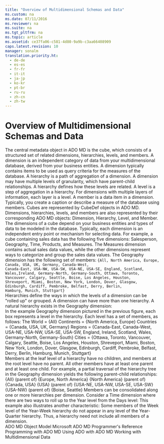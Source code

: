 ```yaml
---
title: "Overview of Multidimensional Schemas and Data"
ms.custom: na
ms.date: 07/11/2016
ms.reviewer: na
ms.suite: na
ms.tgt_pltfrm: na
ms.topic: article
ms.assetid: ce37fa06-c581-4d80-9a9b-c3aa66408909
caps.latest.revision: 10
manager: sonalm
translation.priority.ht: 
  - de-de
  - es-es
  - fr-fr
  - it-it
  - ja-jp
  - ko-kr
  - pt-br
  - ru-ru
  - zh-cn
  - zh-tw
---
```

# Overview of Multidimensional Schemas and Data
<?xml version="1.0" encoding="utf-8"?>
<developerConceptualDocument xmlns="http://ddue.schemas.microsoft.com/authoring/2003/5" xmlns:xlink="http://www.w3.org/1999/xlink" xmlns:xsi="http://www.w3.org/2001/XMLSchema-instance" xsi:schemaLocation="http://ddue.schemas.microsoft.com/authoring/2003/5 http://dduestorage.blob.core.windows.net/ddueschema/developer.xsd">
  <introduction />
  <section>
    <title>Understanding Multidimensional Schemas</title>
    <content>
      <para>The central metadata object in ADO MD is the <legacyItalic>cube</legacyItalic>, which consists of a structured set of related dimensions, hierarchies, levels, and members.</para>
      <para>A <legacyItalic>dimension</legacyItalic> is an independent category of data from your multidimensional database, derived from your business entities. A dimension typically contains items to be used as query criteria for the measures of the database.</para>
      <para>A <legacyItalic>hierarchy</legacyItalic> is a path of aggregation of a dimension. A dimension may have multiple levels of granularity, which have parent-child relationships. A hierarchy defines how these levels are related.</para>
      <para>A <legacyItalic>level</legacyItalic> is a step of aggregation in a hierarchy. For dimensions with multiple layers of information, each layer is a level.</para>
      <para>A <legacyItalic>member</legacyItalic> is a data item in a dimension. Typically, you create a caption or describe a measure of the database using members.</para>
      <para>Cubes are represented by <legacyLink xlink:href="feb2581c-fc41-471c-bb69-29f8a55fda70">CubeDef</legacyLink> objects in ADO MD. Dimensions, hierarchies, levels, and members are also represented by their corresponding ADO MD objects: <legacyLink xlink:href="66adbbd2-23a3-4c19-a91b-84c31309aa1b">Dimension</legacyLink>, <legacyLink xlink:href="034af340-ac79-494e-ba5e-2b57da1cb9de">Hierarchy</legacyLink>, <legacyLink xlink:href="37815869-ed30-45fd-9aea-0a986c1b305c">Level</legacyLink>, and <legacyLink xlink:href="3dedf755-0741-4c3f-8b4e-bff8ff8809c8">Member</legacyLink>.</para>
    </content>
    <sections>
      <section>
        <title>Dimensions</title>
        <content>
          <para>The dimensions of a cube depend on your business entities and types of data to be modeled in the database. Typically, each dimension is an independent entry point or mechanism for selecting data.</para>
          <para>For example, a cube containing sales data has the following five dimensions: Salesperson, Geography, Time, Products, and Measures. The Measures dimension contains actual sales data values, while the other dimensions represent ways to categorize and group the sales data values.</para>
          <para>The Geography dimension has the following set of members:</para>
          <code>{All, North America, Europe, Canada, USA, UK, Germany, Canada-West,
Canada-East, USA-NW, USA-SW, USA-NE, USA-SE, England, Scotland, 
Wales,Ireland, Germany-North, Germany-South, Ottawa, Toronto, 
Vancouver, Calgary, Seattle, Boise, Los Angeles, Houston, 
Shreveport, Miami, Boston, New York, London, Dover, Glasgow, 
Edinburgh, Cardiff, Pembroke, Belfast, Derry, Berlin, 
Hamburg, Munich, Stuttgart}</code>
        </content>
      </section>
      <section>
        <title>Hierarchies</title>
        <content>
          <para>Hierarchies define the ways in which the levels of a dimension can be "rolled up" or grouped. A dimension can have more than one hierarchy. A natural hierarchy exists in the Geography dimension:</para>
        </content>
      </section>
      <section>
        <title>Levels</title>
        <content>
          <para>In the example Geography dimension pictured in the previous figure, each box represents a level in the hierarchy.</para>
          <para>Each level has a set of members, as follows:  </para>
          <list class="bullet">
            <listItem>
              <para>The World<codeInline> = {All}</codeInline></para>
            </listItem>
            <listItem>
              <para>Continents<codeInline> = {North America, Europe}</codeInline></para>
            </listItem>
            <listItem>
              <para>Countries<codeInline> = {Canada, USA, UK, Germany}</codeInline></para>
            </listItem>
            <listItem>
              <para>Regions<codeInline> = {Canada-East, Canada-West, USA-NE, USA-NW, USA-SE, USA-SW, England, Ireland, Scotland, Wales, Germany-North, Germany-South}</codeInline></para>
            </listItem>
            <listItem>
              <para>Cities<codeInline> = {Ottawa, Toronto, Vancouver, Calgary, Seattle, Boise, Los Angeles, Houston, Shreveport, Miami, Boston, New York, London, Dover, Glasgow, Edinburgh, Cardiff, Pembroke, Belfast, Derry, Berlin, Hamburg, Munich, Stuttgart}</codeInline></para>
            </listItem>
          </list>
        </content>
      </section>
      <section>
        <title>Members</title>
        <content>
          <para>Members at the leaf level of a hierarchy have no children, and members at the root level have no parent. All other members have at least one parent and at least one child. For example, a partial traversal of the hierarchy tree in the Geography dimension yields the following parent-child relationships:  </para>
          <list class="bullet">
            <listItem>
              <para>                 <codeInline>{All} (parent of) {Europe, North America}</codeInline>               </para>
            </listItem>
            <listItem>
              <para>                 <codeInline>{North America} (parent of) {Canada, USA}</codeInline>               </para>
            </listItem>
            <listItem>
              <para>                 <codeInline>{USA} (parent of) {USA-NE, USA-NW, USA-SE, USA-SW}</codeInline>               </para>
            </listItem>
            <listItem>
              <para>                 <codeInline>{USA-NW} (parent of) {Boise, Seattle}</codeInline>               </para>
            </listItem>
          </list>
          <para>Members can be consolidated along one or more hierarchies per dimension. Consider a Time dimension where there are two ways to roll up to the Year level from the Days level:</para>
          <para>This example also illustrates another characteristic: Some members of the Week level of the Year-Week hierarchy do not appear in any level of the Year-Quarter hierarchy. Thus, a hierarchy need not include all members of a dimension.</para>
        </content>
      </section>
    </sections>
  </section>
  <relatedTopics>
<link xlink:href="6242b374-091b-406f-827a-c0dcd3e1967a">ADO MD Object Model</link>
<link xlink:href="75b774a5-fa94-490a-b521-b2b8f7d48919">Microsoft ADO MD Programmer's Reference</link>
<link xlink:href="c826b9b5-0d78-43a2-8174-5844db62a93c">Programming with ADO MD</link>
<link xlink:href="cfae435e-2ac3-4312-8c1e-9ca4a74cd875">Using ADO with ADO MD</link>
<link xlink:href="84387746-aa3e-44fd-ad6c-a8214a6966dc">Working with Multidimensional Data</link>
</relatedTopics>
</developerConceptualDocument>